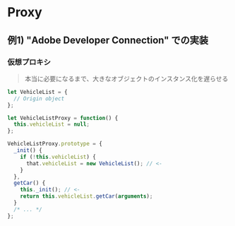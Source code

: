# Proxy

## 例1) "Adobe Developer Connection" での実装
### 仮想プロキシ
> 本当に必要になるまで、大きなオブジェクトのインスタンス化を遅らせる
```js
let VehicleList = {
  // Origin object
};

let VehicleListProxy = function() {
  this.vehicleList = null;
};

VehicleListProxy.prototype = {
  _init() {
    if (!this.vehicleList) {
      that.vehicleList = new VehicleList(); // <-
    }
  },
  getCar() {
    this._init(); // <-
    return this.vehicleList.getCar(arguments);
  }
  /* ... */
};
```
